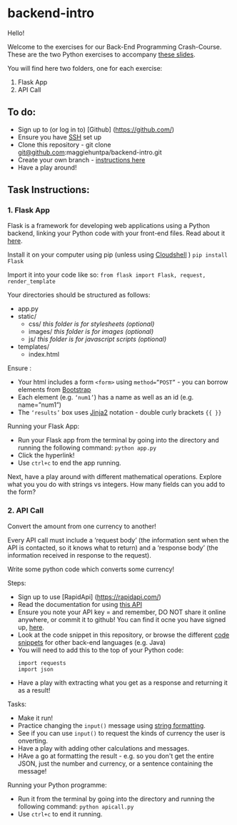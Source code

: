 # backend-intro

Hello!

Welcome to the exercises for our Back-End Programming Crash-Course. These are the two Python exercises to accompany [these slides](https://docs.google.com/presentation/d/1_rxOPxl4PAXPJmTotoqev6pISNESj8-l60yvAa2kCkE/edit?usp=sharing).

You will find here two folders, one for each exercise:

1. Flask App
2. API Call

## To do:
- Sign up to (or log in to) [Github] (https://github.com/)
- Ensure you have [SSH](https://docs.github.com/en/authentication/connecting-to-github-with-ssh) set up
- Clone this repository - git clone git@github.com:maggiehuntpa/backend-intro.git
- Create your own branch - [instructions here](https://docs.github.com/en/pull-requests/collaborating-with-pull-requests/proposing-changes-to-your-work-with-pull-requests/creating-and-deleting-branches-within-your-repository)
- Have a play around!

## Task Instructions:

### 1. Flask App
Flask is a framework for developing web applications using a Python backend, linking your Python code with your front-end files. Read about it [here](https://flask.palletsprojects.com/en/2.3.x/).

Install it on your computer using pip (unless using [Cloudshell](https://cloud.google.com/shell) )
`pip install Flask`

Import it into your code like so:
`from flask import Flask, request, render_template`

Your directories should be structured as follows:
- app.py
- static/
    - css/  _this folder is for stylesheets (optional)_
    - images/  _this folder is for images (optional)_
    - js/  _this folder is for javascript scripts (optional)_
- templates/
    - index.html

Ensure :
- Your html includes a form `<form>` using `method=”POST”` - you can borrow elements from [Bootstrap](https://getbootstrap.com/docs/4.0/components/forms/)
- Each element (e.g. `‘num1’`) has a name as well as an id (e.g. name=”num1”)
- The `‘results’` box uses [Jinja2](https://jinja.palletsprojects.com/en/3.1.x/api/#basics) notation - double curly brackets `{{ }}` 

Running your Flask App:
- Run your Flask app from the terminal by going into the directory and running the following command:
    `python app.py`
- Click the hyperlink!
- Use `ctrl+c` to end the app running.

Next, have a play around with different mathematical operations. Explore what you you do with strings vs integers. How many fields can you add to the form?

### 2. API Call

Convert the amount from one currency to another!

Every API call must include a ‘request body’ (the information sent when the API is contacted, so it knows what to return) and a ‘response body’ (the information received in response to the request).

Write some python code which converts some currency!

Steps:
- Sign up to use [RapidApi] (https://rapidapi.com/)
- Read the documentation for using [this API](https://rapidapi.com/natkapral/api/currency-converter5/)
- Ensure you note your API key = and remember, DO NOT share it online anywhere, or commit it to github! You can find it ocne you have signed up, [here](https://rapidapi.com/natkapral/api/currency-converter5/playground/).
- Look at the code snippet in this repository, or browse the different [code snippets](https://rapidapi.com/natkapral/api/currency-converter5/playground/apiendpoint_b0d109c2-e479-4f70-be68-ab4dbe08cfcf) for other back-end languages (e.g. Java)
- You will need to add this to the top of your Python code:
    ```
    import requests
    import json
    ```
- Have a play with extracting what you get as a response and returning it as a result!

Tasks:
- Make it run!
- Practice changing the `input()` message using [string formatting](https://www.w3schools.com/python/ref_string_format.asp).
- See if you can use `input()` to request the kinds of currency the user is onverting.
- Have a play with adding other calculations and messages.
- HAve a go at formatting the result - e.g. so you don't get the entire JSON, just the number and currency, or a sentence containing the message!


Running your Python programme:
- Run it from the terminal by going into the directory and running the following command:
    `python apicall.py`
- Use `ctrl+c` to end it running.
